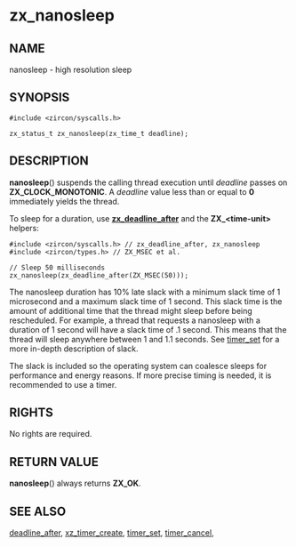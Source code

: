 # zx_nanosleep

## NAME

nanosleep - high resolution sleep

## SYNOPSIS

```
#include <zircon/syscalls.h>

zx_status_t zx_nanosleep(zx_time_t deadline);
```

## DESCRIPTION

**nanosleep**() suspends the calling thread execution until *deadline* passes on
**ZX_CLOCK_MONOTONIC**. A *deadline* value less than or equal to **0**
immediately yields the thread.

To sleep for a duration, use [**zx_deadline_after**](deadline_after.md) and the
**ZX_\<time-unit\>** helpers:

```
#include <zircon/syscalls.h> // zx_deadline_after, zx_nanosleep
#include <zircon/types.h> // ZX_MSEC et al.

// Sleep 50 milliseconds
zx_nanosleep(zx_deadline_after(ZX_MSEC(50)));
```

The nanosleep duration has 10% late slack with a minimum slack time of 1
microsecond and a maximum slack time of 1 second. This slack time is the amount
of additional time that the thread might sleep before being rescheduled. For
example, a thread that requests a nanosleep with a duration of 1 second will
have a slack time of .1 second. This means that the thread will sleep anywhere
between 1 and 1.1 seconds. See [timer_set](timer_set.md) for a more in-depth
description of slack.

The slack is included so the operating system can coalesce sleeps for
performance and energy reasons.  If more precise timing is needed, it is
recommended to use a timer.

## RIGHTS

No rights are required.

## RETURN VALUE

**nanosleep**() always returns **ZX_OK**.

## SEE ALSO

[deadline_after](deadline_after.md),
[xz_timer_create](timer_create.md),
[timer_set](timer_set.md),
[timer_cancel](timer_cancel.md),
